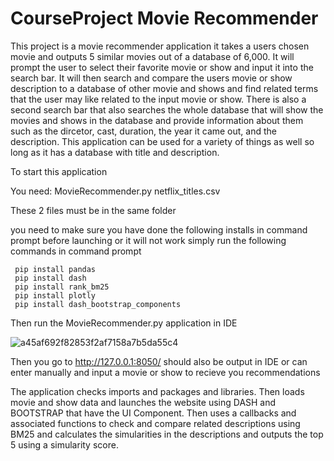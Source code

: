 # CourseProject Movie Recommender 
This project is a movie recommender application it takes a users chosen movie and outputs 5 similar movies out of a database of 6,000. It will prompt the user to select their favorite movie or show and input it into the search bar. It will then search and compare the users movie or show description to a database of other movie and shows and find related terms that the user may like related to the input movie or show. There is also a second search bar that also searches the whole database that will show the movies and shows in the database and provide information about them such as the dircetor, cast, duration, the year it came out, and the description. This application can be used for a variety of things as well so long as it has a database with title and description. 

To start this application

You need:
MovieRecommender.py
netflix_titles.csv 

These 2 files must be in the same folder

you need to make sure you have done the following installs in command prompt before launching or it will not work simply run the following commands in command prompt

     pip install pandas 
     pip install dash 
     pip install rank_bm25 
     pip install plotly 
     pip install dash_bootstrap_components 

Then run the MovieRecommender.py application in IDE 

![a45af692f82853f2af7158a7b5da55c4](https://github.com/SilverHolo/CourseProject/assets/73237866/7fa69e0f-5261-4b97-ac7e-89c7292b8e54)

Then you go to http://127.0.0.1:8050/ should also be output in IDE or can enter manually and input a movie or show to recieve you recommendations 

The application checks imports and packages and libraries. Then loads movie and show data and launches the website using DASH and BOOTSTRAP that have the UI Component. Then uses a callbacks and associated functions to check and compare related descriptions using BM25 and calculates the simularities in the descriptions and outputs the top 5 using a simularity score. 
